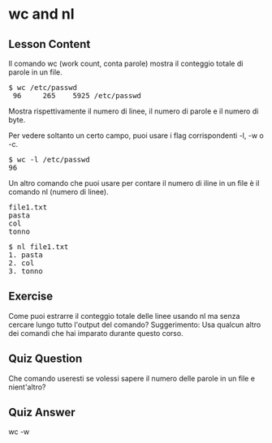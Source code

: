 # wc and nl

## Lesson Content

Il comando wc (work count, conta parole) mostra il conteggio totale di parole in un file.

<pre>$ wc /etc/passwd
 96     265    5925 /etc/passwd
</pre>

Mostra rispettivamente il numero di linee, il numero di parole e il numero di byte.

Per vedere soltanto un certo campo, puoi usare i flag corrispondenti -l, -w o -c.

<pre>$ wc -l /etc/passwd
96</pre>

Un altro comando che puoi usare per contare il numero di iline in un file è il comando nl (numero di linee).

<pre>
file1.txt
pasta
col
tonno
</pre>

<pre>$ nl file1.txt
1. pasta
2. col
3. tonno
</pre>

## Exercise

Come puoi estrarre il conteggio totale delle linee usando nl ma senza cercare lungo tutto l'output del comando?
Suggerimento: Usa qualcun altro dei comandi che hai imparato durante questo corso.

## Quiz Question

Che comando useresti se volessi sapere il numero delle parole in un file e nient'altro?

## Quiz Answer

wc -w
